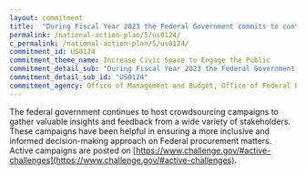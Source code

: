 ```yaml
---
layout: commitment
title:  "During Fiscal Year 2023 the Federal Government commits to continuing to use open innovation techniques and crowd- sourcing tools to foster meaningful dialogue with individuals and organizations with expertise and interest in Federal procurement matters."
permalink: /national-action-plan/5/us0124/
c_permalink: /national-action-plan/5/us0124/
commitment_id: US0124
commitment_theme_name: Increase Civic Space to Engage the Public
commitment_detail_sub: "During Fiscal Year 2023 the Federal Government commits to continuing to use open innovation techniques and crowd- sourcing tools to foster meaningful dialogue with individuals and organizations with expertise and interest in Federal procurement matters."
commitment_detail_sub_id: "US0124"
commitment_agency: Office of Management and Budget, Office of Federal Procurement Policy
---
```


The federal government continues to host crowdsourcing campaigns to gather valuable insights and feedback from a wide variety of stakeholders. These campaigns have been helpful in ensuring a more inclusive and informed decision-making approach on Federal procurement matters. Active campaigns are posted on [https://www.challenge.gov/#active-challenges](https://www.challenge.gov/#active-challenges).